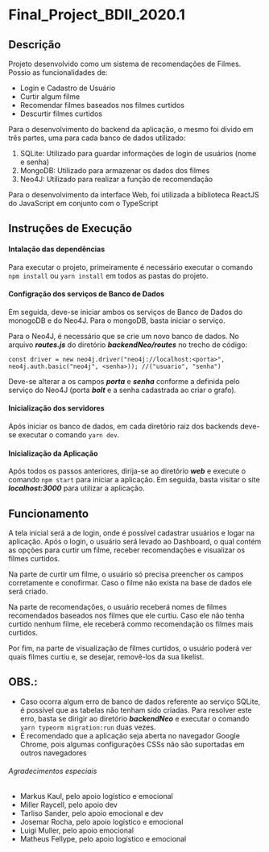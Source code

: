 # Final_Project_BDII_2020.1

## Descrição

Projeto desenvolvido como um sistema de recomendações de Filmes. Possio as funcionalidades de:

- Login e Cadastro de Usuário
- Curtir algum filme
- Recomendar filmes baseados nos filmes curtidos
- Descurtir filmes curtidos

Para o desenvolvimento do backend da aplicação, o mesmo foi divido em três partes, uma para cada banco de dados utilizado:
1. SQLite: Utilizado para guardar informações de login de usuários (nome e senha)
2. MongoDB: Utilizado para armazenar os dados dos filmes
3. Neo4J: Utilizado para realizar a função de recomendação

Para o desenvolvimento da interface Web, foi utilizada a biblioteca ReactJS do JavaScript em conjunto com o TypeScript

## Instruções de Execução


#### Intalação das dependências

Para executar o projeto, primeiramente é necessário executar o comando `npm install` ou `yarn install` em todos as pastas do projeto.


#### Configração dos serviços de Banco de Dados

Em seguida, deve-se iniciar ambos os serviços de Banco de Dados do monogoDB e do Neo4J. Para o mongoDB, basta iniciar o serviço.

Para o Neo4J, é necessário que se crie um novo banco de dados. No arquivo ***routes.js*** do diretório ***backendNeo/routes*** no trecho de código: 
```
const driver = new neo4j.driver("neo4j://localhost:<porta>", neo4j.auth.basic("neo4j", <senha>)); //("usuario", "senha")
```
Deve-se alterar a os campos ***porta*** e ***senha*** conforme a definida pelo serviço do Neo4J (porta ***bolt*** e a senha cadastrada ao criar o grafo).


#### Inicialização dos servidores

Após iniciar os banco de dados, em cada diretório raiz dos backends deve-se executar o comando `yarn dev`.


#### Inicialização da Aplicação

Após todos os passos anteriores, dirija-se ao diretório ***web*** e execute o comando `npm start` para iniciar a aplicação. Em seguida, basta visitar o site ***localhost:3000*** para utilizar a aplicação.

## Funcionamento

A tela inicial será a de login, onde é possível cadastrar usuários e logar na aplicação.
Após o login, o usuário será levado ao Dashboard, o qual contém as opções para curtir um filme, receber recomendações e visualizar os filmes curtidos.

Na parte de curtir um filme, o usuário só precisa preencher os campos corretamente e conofirmar. Caso o filme não exista na base de dados ele será criado.

Na parte de recomendações, o usuário receberá nomes de filmes recomendados baseados nos filmes que ele curtiu. Caso ele não tenha curtido nenhum filme, ele receberá commo recomendação os filmes mais curtidos.

Por fim, na parte de visualização de filmes curtidos, o usuário poderá ver quais filmes curtiu e, se desejar, removê-los da sua likelist.


## OBS.:

- Caso ocorra algum erro de banco de dados referente ao serviço SQLite, é possível que as tabelas não tenham sido criadas. Para resolver este erro, basta se dirigir ao diretório ***backendNeo*** e executar o comando `yarn typeorm migration:run` duas vezes.
- É recomendado que a aplicação seja aberta no navegador Google Chrome, pois algumas configurações CSSs não são suportadas em outros navegadores


###### Agradecimentos especiais

- Markus Kaul, pelo apoio logístico e emocional
- Miller Raycell, pelo apoio dev
- Tarliso Sander, pelo apoio emocional e dev
- Josemar Rocha, pelo apoio logístico e emocional
- Luigi Muller, pelo apoio emocional
- Matheus Fellype, pelo apoio logístico e emocional
